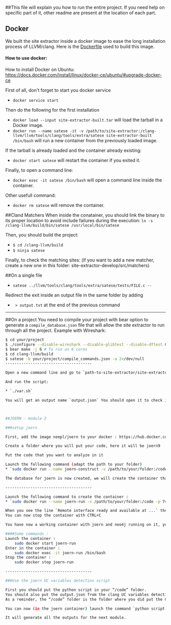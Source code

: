 ##This file will explain you how to run the entire project. If you need help on specific part of it, other readme are present at the location of each part.


## Docker

We built the site extractor inside a docker image to ease the long installation process of LLVM/clang.
Here is the [Dockerfile](./Dockerfile) used to build this image.

#### How to use docker:

How to install Docker on Ubuntu: https://docs.docker.com/install/linux/docker-ce/ubuntu/#upgrade-docker-ce

First of all, don't forget to start you docker service

* `docker service start`

Then do the following for the first installation

* `docker load --input site-extractor-built.tar` will load the tarball in a Docker image.
* `docker run --name satese -it -v /path/to/site-extractor:/clang-llvm/llvm/tools/clang/tools/extra/satese site-extractor-built /bin/bash` will run a new container from the previously loaded image.

If the tarball is already loaded and the container already existing:

* `docker start satese` will restart the container if you exited it.

Finally, to open a command line:

* `docker exec -it satese /bin/bash` will open a command line inside the container.

Other usefull command:

* `docker rm satese` will remove the container.

##Cland Matchers
When inside the conatainer, you should link the binary to its proper location to avoid include failures during the execution: `ln -s /clang-llvm/build/bin/satese /usr/local/bin/satese`

Then, you should build the project:

* `$ cd /clang-llvm/build`
* `$ ninja satese`

Finally, to check the matching sites: (if you want to add a new matcher, create a new one in this folder: site-extractor-develop/src/matchers)

##On a single file
* `satese ../llvm/tools/clang/tools/extra/satese/tests/FILE.c --`

Redirect the exit inside an output file in the same folder by adding

* ` > output.txt` at the end of the previous command

--------------------------------------
##On a project
You need to compile your project with bear option to generate a `compile_database.json` file that will allow the site extractor to run through all the project.
Example with Wireshark:
```sh
$ cd your/project
$ ./configure --disable-wireshark --disable-glibtest --disable-dftest CC=clang # Using Clang as compiler
$ bear make -j 6 # To run on 6 cores
$ cd clang-llvm/build
$ satese -b your/project/compile_commands.json -a 2>/dev/null
--------------------------------------

Open a new command line and go to `path-to-site-extractor/site-extractor-develop/src/Scripts`

And run the script:

* `./var.sh`

You will get an output name `output.json` You should open it to check if there is not any problems (for instance a '{' missing)



##JOERN - module 2

###setup joern

First, add the image neepl/joern to your docker : https://hub.docker.com/r/neepl/joern/

Create a folder where you will put your code, here it will be joern9

Put the code that you want to analyze in it

Launch the following command (adapt the path to your folder)
* `sudo docker run --name joern-construct -v /path/to/your/folder:/code -p 7474:7474 -p 7687:7687 --rm -w /code -it neepl/joern java -jar /joern/bin/joern.jar .`

The database for joern is now created, we will create the container that we will work with.

--------------------------------------

Launch the following command to create the container :
* `sudo docker run --name joern-run -v /path/to/your/folder:/code -p 7474:7474 -p 7687:7687 -it neepl/joern /var/lib/neo4j/bin/neo4j console`

When you see the line `Remote interface ready and available at ...` the container is successfully launched and fonctionnal
You can now stop the container with CTRL+C

You have now a working container with joern and neo4j running on it, you can start and stop it as usual.

####Some commands : 
Launch the container :
	sudo docker start joern-run
Enter in the container :
	sudo docker exec -it joern-run /bin/bash
Stop the container :
	sudo docker stop joern-run

--------------------------------------

###Use the joern UC variables detection script

First you should put the python script in your “/code” folder.
You should also put the output.json from the clang UC variables detection script in your “/code” folder.
As a reminder, the “/code” folder is the folder where you did put the C code where you want to inject vulnerabilities.

You can now (in the joern container) launch the command `python script.py` in the “/code” folder.

It will generate all the outputs for the next module.


